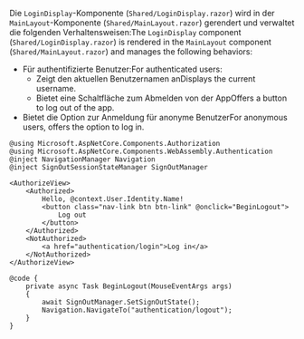 <span data-ttu-id="3adf5-101">Die `LoginDisplay`-Komponente (`Shared/LoginDisplay.razor`) wird in der `MainLayout`-Komponente (`Shared/MainLayout.razor`) gerendert und verwaltet die folgenden Verhaltensweisen:</span><span class="sxs-lookup"><span data-stu-id="3adf5-101">The `LoginDisplay` component (`Shared/LoginDisplay.razor`) is rendered in the `MainLayout` component (`Shared/MainLayout.razor`) and manages the following behaviors:</span></span>

* <span data-ttu-id="3adf5-102">Für authentifizierte Benutzer:</span><span class="sxs-lookup"><span data-stu-id="3adf5-102">For authenticated users:</span></span>
  * <span data-ttu-id="3adf5-103">Zeigt den aktuellen Benutzernamen an</span><span class="sxs-lookup"><span data-stu-id="3adf5-103">Displays the current username.</span></span>
  * <span data-ttu-id="3adf5-104">Bietet eine Schaltfläche zum Abmelden von der App</span><span class="sxs-lookup"><span data-stu-id="3adf5-104">Offers a button to log out of the app.</span></span>
* <span data-ttu-id="3adf5-105">Bietet die Option zur Anmeldung für anonyme Benutzer</span><span class="sxs-lookup"><span data-stu-id="3adf5-105">For anonymous users, offers the option to log in.</span></span>

```razor
@using Microsoft.AspNetCore.Components.Authorization
@using Microsoft.AspNetCore.Components.WebAssembly.Authentication
@inject NavigationManager Navigation
@inject SignOutSessionStateManager SignOutManager

<AuthorizeView>
    <Authorized>
        Hello, @context.User.Identity.Name!
        <button class="nav-link btn btn-link" @onclick="BeginLogout">
            Log out
        </button>
    </Authorized>
    <NotAuthorized>
        <a href="authentication/login">Log in</a>
    </NotAuthorized>
</AuthorizeView>

@code {
    private async Task BeginLogout(MouseEventArgs args)
    {
        await SignOutManager.SetSignOutState();
        Navigation.NavigateTo("authentication/logout");
    }
}
```
